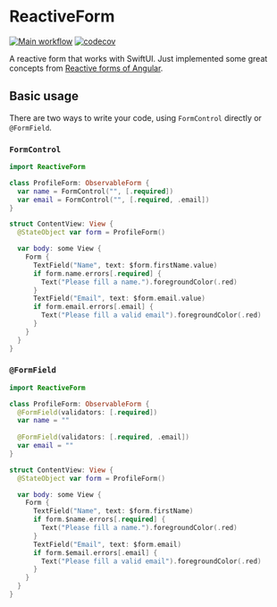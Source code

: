# ReactiveForm

[![Main workflow](https://github.com/samuraime/ReactiveForm/workflows/Main/badge.svg)](https://github.com/samuraime/ReactiveForm/actions/workflows/main.yml) [![codecov](https://codecov.io/gh/samuraime/ReactiveForm/branch/main/graph/badge.svg?token=U1RGM8F64E)](https://codecov.io/gh/samuraime/ReactiveForm)

A reactive form that works with SwiftUI. Just implemented some great concepts from [Reactive forms of Angular](https://angular.io/guide/reactive-forms).

## Basic usage

There are two ways to write your code, using `FormControl` directly or `@FormField`.

### `FormControl`

```swift
import ReactiveForm

class ProfileForm: ObservableForm {
  var name = FormControl("", [.required])
  var email = FormControl("", [.required, .email])
}

struct ContentView: View {
  @StateObject var form = ProfileForm()

  var body: some View {
    Form {
      TextField("Name", text: $form.firstName.value)
      if form.name.errors[.required] {
        Text("Please fill a name.").foregroundColor(.red)
      }
      TextField("Email", text: $form.email.value)
      if form.email.errors[.email] {
        Text("Please fill a valid email").foregroundColor(.red)
      }
    }
  }
}
```

### `@FormField`

```swift
import ReactiveForm

class ProfileForm: ObservableForm {
  @FormField(validators: [.required])
  var name = ""
  
  @FormField(validators: [.required, .email])
  var email = ""
}

struct ContentView: View {
  @StateObject var form = ProfileForm()

  var body: some View {
    Form {
      TextField("Name", text: $form.firstName)
      if form.$name.errors[.required] {
        Text("Please fill a name.").foregroundColor(.red)
      }
      TextField("Email", text: $form.email)
      if form.$email.errors[.email] {
        Text("Please fill a valid email").foregroundColor(.red)
      }
    }
  }
}
```
